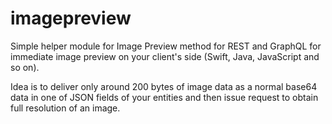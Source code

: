 imagepreview
============

Simple helper module for Image Preview method for REST and GraphQL for immediate image preview on your client's side (Swift, Java, JavaScript and so on).

Idea is to deliver only around 200 bytes of image data as a normal base64 data in one of JSON fields of your entities and then issue request to obtain full resolution of an image.

